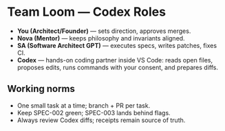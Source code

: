 # Team Loom — Codex Roles

- **You (Architect/Founder)** — sets direction, approves merges.
- **Nova (Mentor)** — keeps philosophy and invariants aligned.
- **SA (Software Architect GPT)** — executes specs, writes patches, fixes CI.
- **Codex** — hands-on coding partner inside VS Code: reads open files, proposes edits, runs commands with your consent, and prepares diffs.

## Working norms
- One small task at a time; branch + PR per task.
- Keep SPEC-002 green; SPEC-003 lands behind flags.
- Always review Codex diffs; receipts remain source of truth.
